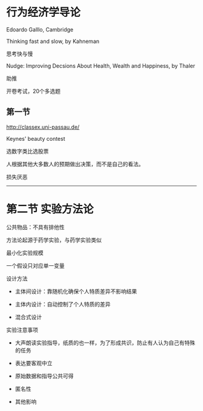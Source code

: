 # 行为经济学导论


Edoardo Galllo, Cambridge



Thinking fast and slow, by Kahneman

思考快与慢

Nudge: Improving Decsions About Health, Wealth and Happiness, by Thaler

助推

开卷考试，20个多选题


## 第一节

http://classex.uni-passau.de/

Keynes' beauty contest

选数字类比选股票

人根据其他大多数人的预期做出决策，而不是自己的看法。

损失厌恶

---------------------------

# 第二节 实验方法论

公共物品：不具有排他性

方法论起源于药学实验，与药学实验类似

最小化实验规模

一个假设只对应单一变量

设计方法

* 主体间设计：靠随机化确保个人特质差异不影响结果

* 主体内设计：自动控制了个人特质的差异

* 混合式设计

实验注意事项

* 大声朗读实验指导，纸质的也一样，为了形成共识，防止有人认为自己有特殊的任务

* 表达要客观中立

* 原始数据和指导公共可得

* 匿名性

* 其他影响

